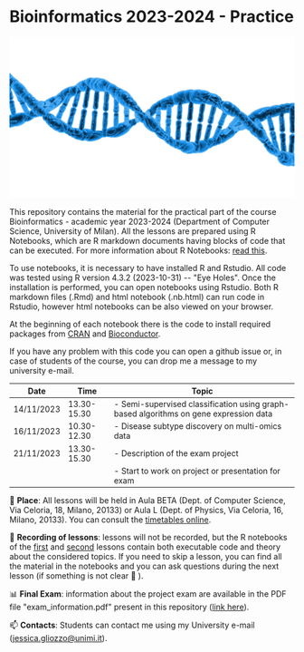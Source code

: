 # Bioinformatics 2023-2024 - Practice

<center>
<img src="dna.jpg" width="700">
</center>

This repository contains the material for the practical part of the course Bioinformatics - academic year 2023-2024 (Department of Computer Science, University of Milan).
All the lessons are prepared using R Notebooks, which are R markdown documents having blocks of code that can be executed.
For more information about R Notebooks: [read this](https://bookdown.org/yihui/rmarkdown/notebook.html).

To use notebooks, it is necessary to have installed R and Rstudio. All code was tested using R version 4.3.2 (2023-10-31) -- "Eye Holes".
Once the installation is performed, you can open notebooks using Rstudio. Both R markdown files (.Rmd) and html notebook (.nb.html) can run code in Rstudio, 
however html notebooks can be also viewed on your browser.

At the beginning of each notebook there is the code to install required packages from [CRAN](https://cran.r-project.org/) and [Bioconductor](https://www.bioconductor.org/).

If you have any problem with this code you can open a github issue or, in case of students of the course, you can drop me a message to my university e-mail.


| Date          | Time         | Topic                                                                                |
| ------------- | ------------ |--------------------------------------------------------------------------------------| 
| 14/11/2023    | 13.30-15.30  | - Semi-supervised classification using graph-based algorithms on gene expression data|
| 16/11/2023    | 10.30-12.30  | - Disease subtype discovery on multi-omics data                                      |
| 21/11/2023    | 13.30-15.30  | - Description of the exam project                                                    |
|               |              | - Start to work on project or presentation for exam                                  |



:school: **Place**: All lessons will be held in Aula BETA (Dept. of Computer Science, 
Via Celoria, 18, Milano, 20133) or Aula L (Dept. of Physics, Via Celoria, 16, Milano, 20133).
You can consult the [timetables online](https://easystaff.divsi.unimi.it/PortaleStudenti/index.php?view=easycourse&_lang=en).

:movie_camera: **Recording of lessons**: lessons will not be recorded, but the R notebooks of the [first](https://github.com/GliozzoJ/Bioinformatics_practice_2023-2024/blob/main/practice1_SSL.Rmd) and [second](https://github.com/GliozzoJ/Bioinformatics_practice_2023-2024/blob/main/practice2_clustering.Rmd) lessons contain both executable code and theory about the considered topics. 
If you need to skip a lesson, you can find all the material in the notebooks and you can ask questions during the next lesson (if something is not clear :grimacing: ).

:bar_chart: **Final Exam**: information about the project exam are available in the PDF file "exam_information.pdf" present in this repository ([link here](https://github.com/GliozzoJ/Bioinformatics_practice_2023-2024/blob/main/exam_information.pdf)).

:mailbox: **Contacts**: Students can contact me using my University e-mail (jessica.gliozzo@unimi.it).
